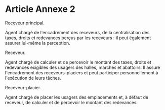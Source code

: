 # Article Annexe 2

Receveur principal.

Agent chargé de l'encadrement des receveurs, de la centralisation des taxes, droits et redevances perçus par les receveurs : il peut également assurer lui-même la perception.

Receveur.

Agent chargé de calculer et de percevoir le montant des taxes, droits et redevances exigibles des usagers des halles, marchés et abattoirs. Il assure l'encadrement des receveurs-placiers et peut participer personnellement à l'exécution de leurs tâches.

Receveur-placier.

Agent chargé de placer les usagers des emplacements et, à défaut de receveur, de calculer et de percevoir le montant des redevances.
